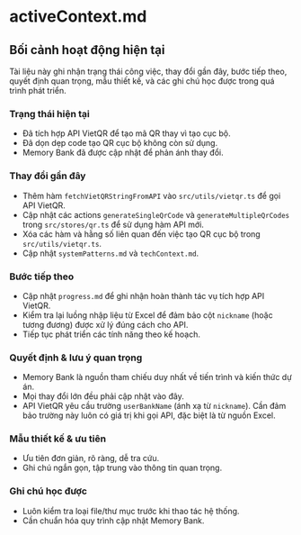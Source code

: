 # activeContext.md

## Bối cảnh hoạt động hiện tại

Tài liệu này ghi nhận trạng thái công việc, thay đổi gần đây, bước tiếp theo, quyết định quan trọng, mẫu thiết kế, và các ghi chú học được trong quá trình phát triển.

### Trạng thái hiện tại

- Đã tích hợp API VietQR để tạo mã QR thay vì tạo cục bộ.
- Đã dọn dẹp code tạo QR cục bộ không còn sử dụng.
- Memory Bank đã được cập nhật để phản ánh thay đổi.

### Thay đổi gần đây

- Thêm hàm `fetchVietQRStringFromAPI` vào `src/utils/vietqr.ts` để gọi API VietQR.
- Cập nhật các actions `generateSingleQrCode` và `generateMultipleQrCodes` trong `src/stores/qr.ts` để sử dụng hàm API mới.
- Xóa các hàm và hằng số liên quan đến việc tạo QR cục bộ trong `src/utils/vietqr.ts`.
- Cập nhật `systemPatterns.md` và `techContext.md`.

### Bước tiếp theo

- Cập nhật `progress.md` để ghi nhận hoàn thành tác vụ tích hợp API VietQR.
- Kiểm tra lại luồng nhập liệu từ Excel để đảm bảo cột `nickname` (hoặc tương đương) được xử lý đúng cách cho API.
- Tiếp tục phát triển các tính năng theo kế hoạch.

### Quyết định & lưu ý quan trọng

- Memory Bank là nguồn tham chiếu duy nhất về tiến trình và kiến thức dự án.
- Mọi thay đổi lớn đều phải cập nhật vào đây.
- API VietQR yêu cầu trường `userBankName` (ánh xạ từ `nickname`). Cần đảm bảo trường này luôn có giá trị khi gọi API, đặc biệt là từ nguồn Excel.

### Mẫu thiết kế & ưu tiên

- Ưu tiên đơn giản, rõ ràng, dễ tra cứu.
- Ghi chú ngắn gọn, tập trung vào thông tin quan trọng.

### Ghi chú học được

- Luôn kiểm tra loại file/thư mục trước khi thao tác hệ thống.
- Cần chuẩn hóa quy trình cập nhật Memory Bank.
